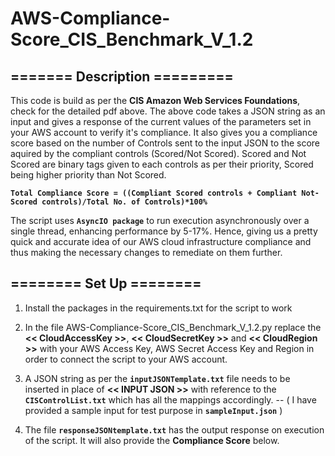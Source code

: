 # AWS-Compliance-Score_CIS_Benchmark_V_1.2

## ======= Description =========

This code is build as per the **CIS Amazon Web Services Foundations**, check for the detailed pdf above.
The above code takes a JSON string as an input and gives a response of the current values of the parameters set in your AWS account to verify it's compliance.
It also gives you a compliance score based on the number of Controls sent to the input JSON to the score aquired by the compliant controls (Scored/Not Scored). Scored and Not Scored are binary tags given to each controls as per their priority, Scored being higher priority than Not Scored.
  
**`Total Compliance Score = ((Compliant Scored controls + Compliant Not-Scored controls)/Total No. of Controls)*100%`**  

The script uses **`AsyncIO package`** to run execution asynchronously over a single thread, enhancing performance by 5-17%.
Hence, giving us a pretty quick and accurate idea of our AWS cloud infrastructure compliance and thus making the necessary changes to remediate on them further.

## ======== Set Up ========

1. Install the packages in the requirements.txt for the script to work

2. In the file AWS-Compliance-Score_CIS_Benchmark_V_1.2.py replace the **<< CloudAccessKey >>**, **<< CloudSecretKey >>** and **<< CloudRegion >>** with your AWS Access Key, AWS Secret Access Key and Region in order to connect the script to your AWS account.

3. A JSON string as per the **`inputJSONTemplate.txt`** file needs to be inserted in place of **<< INPUT JSON >>** with reference to the **`CISControlList.txt`** which has all the mappings accordingly. -- ( I have provided a sample input for test purpose in **`sampleInput.json`** )

4. The file **`responseJSONtemplate.txt`** has the output response on execution of the script. It will also provide the **Compliance Score** below.
